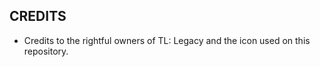 **CREDITS**
--------------
- Credits to the rightful owners of TL: Legacy and the icon used on this repository.
